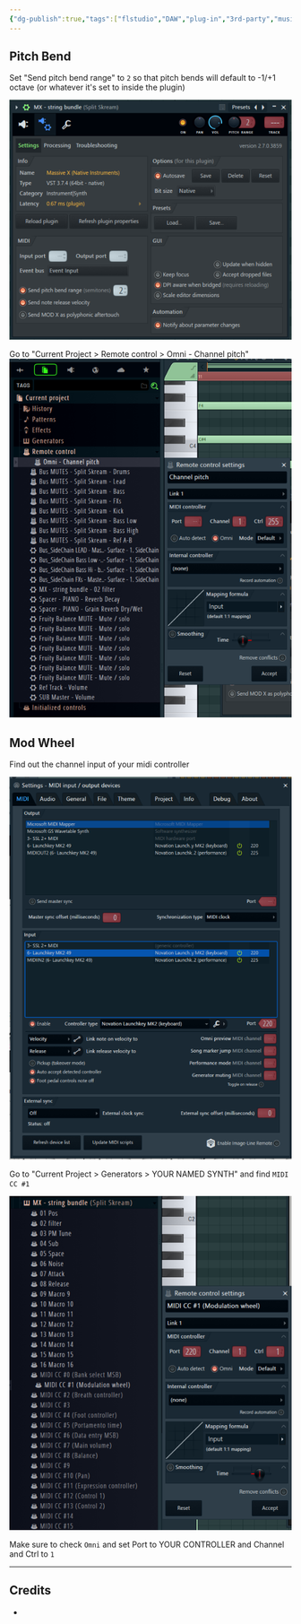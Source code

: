 ```yaml
---
{"dg-publish":true,"tags":["flstudio","DAW","plug-in","3rd-party","music"],"permalink":"/music/fl-studio/fl-studio-map-pitch-and-mod-wheel/","dgPassFrontmatter":true}
---
```


## Pitch Bend

Set "Send pitch bend range" to `2` so that pitch bends will default to -1/+1 octave (or whatever it's set to inside the plugin)

![attachments/Pasted image 20240429215504.png](/img/user/attachments/Pasted%20image%2020240429215504.png)

Go to "Current Project > Remote control > Omni - Channel pitch"
![attachments/Pasted image 20240429215538.png](/img/user/attachments/Pasted%20image%2020240429215538.png)

## Mod Wheel
Find out the channel input of your midi controller

![attachments/Pasted image 20240429220728.png](/img/user/attachments/Pasted%20image%2020240429220728.png)

Go to "Current Project > Generators > YOUR NAMED SYNTH" and find `MIDI CC #1`

![attachments/Pasted image 20240429220749.png](/img/user/attachments/Pasted%20image%2020240429220749.png)

Make sure to check `Omni` and set Port to YOUR CONTROLLER and Channel and Ctrl to `1`

---
## Credits
- 